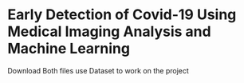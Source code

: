 # Early Detection of Covid-19 Using Medical Imaging Analysis and Machine Learning
Download Both files 
use Dataset to work on the project
